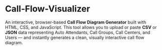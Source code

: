 # Call-Flow-Visualizer
An interactive, browser-based **Call Flow Diagram Generator** built with HTML, CSS, and JavaScript.   This tool allows you to upload or paste **CSV** or **JSON** data representing Auto Attendants, Call Groups, Call Centers, and Users — and instantly generates a clean, visually interactive call flow diagram.
